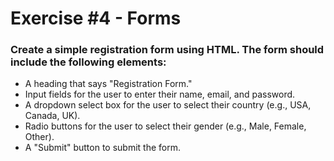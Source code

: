 # Exercise #4 - Forms

### Create a simple registration form using HTML. The form should include the following elements:

- A heading that says "Registration Form."
- Input fields for the user to enter their name, email, and password.
- A dropdown select box for the user to select their country (e.g., USA, Canada, UK).
- Radio buttons for the user to select their gender (e.g., Male, Female, Other).
- A "Submit" button to submit the form.

